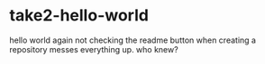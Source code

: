 # take2-hello-world
hello world again
not checking the readme button when creating a repository messes everything up. who knew?
